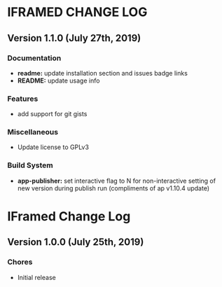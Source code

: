 # IFRAMED CHANGE LOG

## Version 1.1.0 (July 27th, 2019)

### Documentation

- **readme:** update installation section and issues badge links
- **README:** update usage info

### Features

- add support for git gists

### Miscellaneous

- Update license to GPLv3

### Build System

- **app-publisher:** set interactive flag to N for non-interactive setting of new version during publish run (compliments of ap v1.10.4 update)

# IFramed Change Log

## Version 1.0.0 (July 25th, 2019)

### Chores

- Initial release

